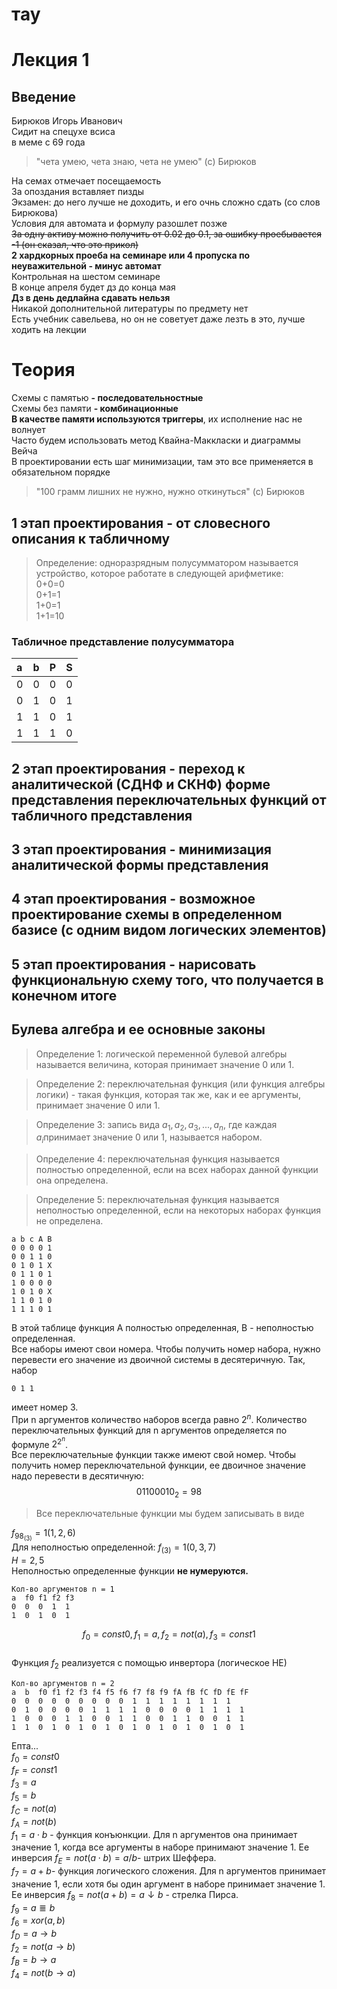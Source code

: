 # тау   
# Лекция 1   
## Введение   
Бирюков Игорь Иванович   
Сидит на спецухе всиса   
в меме с 69 года   
> "чета умею, чета знаю, чета не умею" (с) Бирюков   

На семах отмечает посещаемость   
За опоздания вставляет пизды   
Экзамен: до него лучше не доходить, и его очнь сложно сдать (со слов Бирюкова)   
Условия для автомата и формулу разошлет позже   
~~За одну активу можно получить от 0.02 до 0.1, за ошибку проебывается -1 (он сказал, что это прикол)~~   
**2 хардкорных проеба на семинаре или 4 пропуска по неуважительной - минус автомат**   
Контрольная на шестом семинаре   
В конце апреля будет дз до конца мая   
**Дз в день дедлайна сдавать нельзя**   
Никакой дополнительной литературы по предмету нет   
Есть учебник савельева, но он не советует даже лезть в это, лучше ходить на лекции   
# Теория   
Схемы с памятью **- последовательностные**   
Схемы без памяти **- комбинационные**   
**В качестве памяти используются триггеры**, их исполнение нас не волнует   
Часто будем использовать метод Квайна-Маккласки и диаграммы Вейча   
В проектировании есть шаг минимизации, там это все применяется в обязательном порядке   
> "100 грамм лишних не нужно, нужно откинуться" (с) Бирюков   

## 1 этап проектирования - от словесного описания к табличному   
> Определение: одноразрядным полусумматором называется устройство, которое работате в следующей арифметике:   
> 0+0=0   
> 0+1=1   
> 1+0=1   
> 1+1=10   

### Табличное представление полусумматора   
| a | b | P | S |
|:--|:--|:--|:--|
| 0 | 0 | 0 | 0 |
| 0 | 1 | 0 | 1 |
| 1 | 1 | 0 | 1 |
| 1 | 1 | 1 | 0 |

## 2 этап проектирования - переход к аналитической (СДНФ и СКНФ) форме представления переключательных функций от табличного представления   
## 3 этап проектирования - минимизация аналитической формы представления   
## 4 этап проектирования - возможное проектирование схемы в определенном базисе (с одним видом логических элементов)   
## 5 этап проектирования - нарисовать функциональную схему того, что получается в конечном итоге   
## Булева алгебра и ее основные законы   
> Определение 1: логической переменной булевой алгебры называется величина, которая принимает значение 0 или 1.   

> Определение 2: переключательная функция (или функция алгебры логики) - такая функция, которая так же, как и ее аргументы, принимает значение 0 или 1.   

> Определение 3: запись вида $a_1, a_2, a_3, ..., a_n$, где каждая $a_i$принимает значение 0 или 1, называется набором.   

> Определение 4: переключательная функция называется полностью определенной, если на всех наборах данной функции она определена.   

> Определение 5: переключательная функция называется неполностью определенной, если на некоторых наборах функция не определена.   

```
a b c A B
0 0 0 0 1
0 0 1 1 0
0 1 0 1 X
0 1 1 0 1
1 0 0 0 0
1 0 1 0 X
1 1 0 1 0
1 1 1 0 1

```
В этой таблице функция A полностью определенная, B - неполностью определенная.   
Все наборы имеют свои номера. Чтобы получить номер набора, нужно перевести его значение из двоичной системы в десятеричную. Так, набор   
```
0 1 1

```
имеет номер 3.   
При n аргументов количество наборов всегда равно $2^n$. Количество переключательных функций для n аргументов определяется по формуле $2^{2^n}$.   
Все переключательные функции также имеют свой номер. Чтобы получить номер переключательной функции, ее двоичное значение надо перевести в десятичную:   
$$
01100010_2 = 98
$$   
> Все переключательные функции мы будем записывать в виде   

$f_{98_{(3)}} = 1(1, 2, 6)$   
Для неполностью определенной:
$f_{(3)} = 1(0, 3, 7)$   
$H = 2, 5$   
Неполностью определенные функции **не нумеруются.**   
```
Кол-во аргументов n = 1
a  f0 f1 f2 f3
0  0  0  1  1
1  0  1  0  1

```
$$
f_0 = const0,
f_1 = a,
f_2 = not(a),
f_3 = const1
$$   
Функция $f_2$ реализуется с помощью инвертора (логическое НЕ)   
```
Кол-во аргументов n = 2
a  b  f0 f1 f2 f3 f4 f5 f6 f7 f8 f9 fA fB fC fD fE fF
0  0  0  0  0  0  0  0  0  1  1  1  1  1  1  1  1
0  1  0  0  0  0  1  1  1  1  0  0  0  0  1  1  1  1
1  0  0  0  1  1  0  0  1  1  0  0  1  1  0  0  1  1
1  1  0  1  0  1  0  1  0  1  0  1  0  1  0  1  0  1

```
Епта...   
$f_0 = const0$   
$f_F = const1$   
$f_3 = a$   
$f_5 = b$   
$f_C = not(a)$   
$f_A = not(b)$   
$f_1 = a \cdot b$ - функция конъюнкции. Для n аргументов она принимает значение 1, когда все аргументы в наборе принимают значение 1. Ее инверсия $f_E = not(a \cdot b) = a / b$- штрих Шеффера.   
$f_7 = a+b$- функция логического сложения. Для n аргументов принимает значение 1, если хотя бы один аргумент в наборе принимает значение 1. Ее инверсия $f_8 =not(a+b) = a↓b$ - стрелка Пирса.   
$f_9 = a ≣ b$   
$f_6 = xor(a, b)$   
$f_D = a → b$   
$f_2 = not(a→b)$   
$f_B = b→a$   
$f_4 = not(b→a)$   
   
